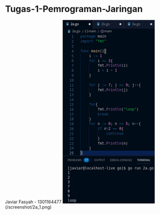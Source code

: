 # Tugas-1-Pemrograman-Jaringan
Javiar Fasyah - 1301164477
![Code dan Output Program Pertama No. 2](/screenshot/2a_0.png)(/screenshot/2a_1.png)
